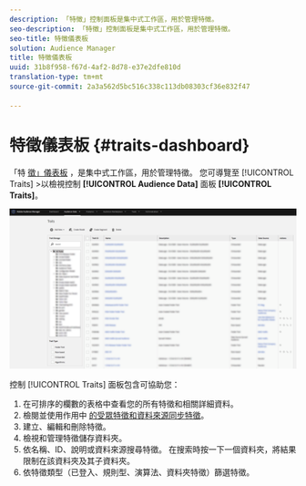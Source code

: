 ```yaml
---
description: 「特徵」控制面板是集中式工作區，用於管理特徵。
seo-description: 「特徵」控制面板是集中式工作區，用於管理特徵。
seo-title: 特徵儀表板
solution: Audience Manager
title: 特徵儀表板
uuid: 31b8f958-f67d-4af2-8d78-e37e2dfe810d
translation-type: tm+mt
source-git-commit: 2a3a562d5bc516c338c113db08303cf36e832f47

---
```



# 特徵儀表板 {#traits-dashboard}

「特 [徵」儀表板](https://bank.demdex.com/portal/Traits/Traits.ddx#show/list) ，是集中式工作區，用於管理特徵。 您可導覽至 [!UICONTROL Traits] >以檢視控制 **[!UICONTROL Audience Data]** 面板 **[!UICONTROL Traits]**。

![](assets/traits-dashboard.png)

<!-- c_tb_dashboard.xml -->

控制 [!UICONTROL Traits] 面板包含可協助您：

1. 在可排序的欄數的表格中查看您的所有特徵和相關詳細資料。
2. 檢閱並使用作用中 [的受眾特徵和資料來源同步特徵](../../features/traits/client-activity-synced-audience-traits.md)。
3. 建立、編輯和刪除特徵。
4. 檢視和管理特徵儲存資料夾。
5. 依名稱、ID、說明或資料來源搜尋特徵。 在搜索時按一下一個資料夾，將結果限制在該資料夾及其子資料夾。
6. 依特徵類型（已登入、規則型、演算法、資料夾特徵）篩選特徵。